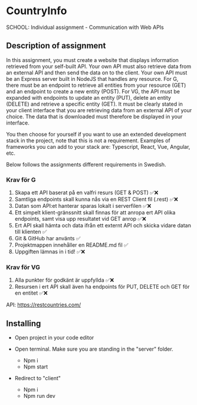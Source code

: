 # CountryInfo
SCHOOL: Individual assignment - Communication with Web APIs

## Description of assignment
In this assignment, you must create a website that displays information retrieved from your self-built API. Your own API must also retrieve data from an external API and then send the data on to the client. Your own API must be an Express server built in NodeJS that handles any resource. For G, there must be an endpoint to retrieve all entities from your resource (GET) and an endpoint to create a new entity (POST). For VG, the API must be expanded with endpoints to update an entity (PUT), delete an entity (DELETE) and retrieve a specific entity (GET). It must be clearly stated in your client interface that you are retrieving data from an external API of your choice. The data that is downloaded must therefore be displayed in your interface. 

You then choose for yourself if you want to use an extended development stack in the project, note that this is not a requirement. Examples of frameworks you can add to your stack are: Typescript, React, Vue, Angular, etc.

Below follows the assignments different requirements in Swedish.

### Krav för G

1. Skapa ett API baserat på en valfri resurs (GET & POST) ✅❌
2. Samtliga endpoints skall kunna nås via en REST Client fil (.rest) ✅❌
3. Datan som API:et hanterar sparas lokalt i serverfilen ✅❌
4. Ett simpelt klient-gränssnitt skall finnas för att anropa ert API olika endpoints, samt visa upp resultatet vid GET anrop ✅❌
5. Ert API skall hämta och data ifrån ett externt API och skicka vidare datan till klienten ✅
6. Git & GitHub har använts ✅
7. Projektmappen innehåller en README.md fil ✅
8. Uppgiften lämnas in i tid! ✅❌

### Krav för VG
1. Alla punkter för godkänt är uppfyllda ✅❌
2. Resursen i ert API skall även ha endpoints för PUT, DELETE och GET för en entitet ✅❌



API: https://restcountries.com/


## Installing

* Open project in your code editor

* Open terminal. Make sure you are standing in the "server" folder.
    -	Npm i
    -	Npm start

* Redirect to "client"
    -	Npm i
    -	Npm run dev


